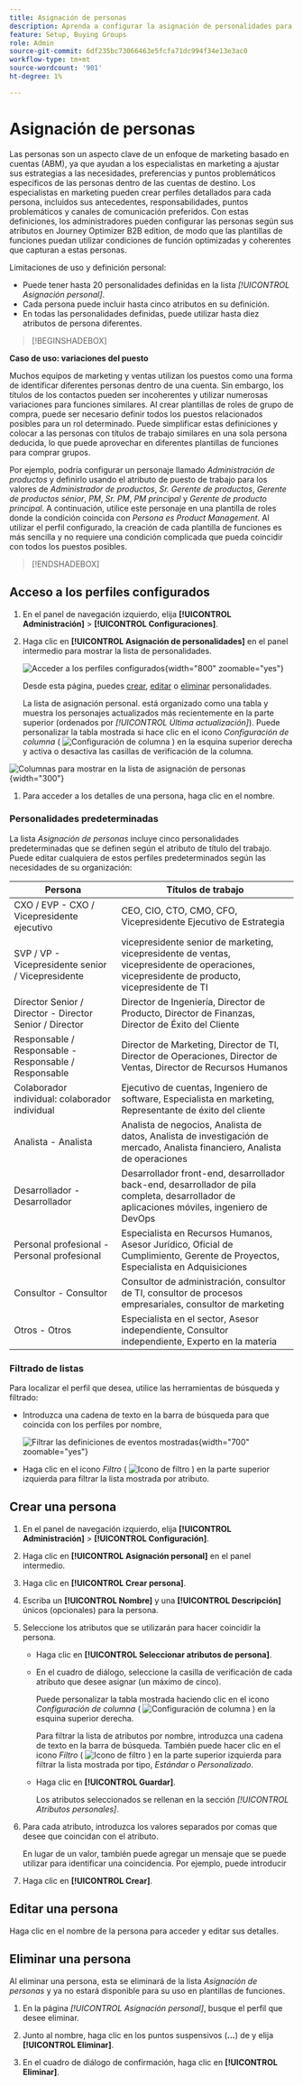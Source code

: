 ```yaml
---
title: Asignación de personas
description: Aprenda a configurar la asignación de personalidades para el marketing B2B. Asigne atributos de persona en Journey Optimizer B2B edition para crear plantillas de función y optimizar la segmentación de grupos de compra.
feature: Setup, Buying Groups
role: Admin
source-git-commit: 6df235bc73066463e5fcfa71dc994f34e13e3ac0
workflow-type: tm+mt
source-wordcount: '901'
ht-degree: 1%

---
```


# Asignación de personas

Las personas son un aspecto clave de un enfoque de marketing basado en cuentas (ABM), ya que ayudan a los especialistas en marketing a ajustar sus estrategias a las necesidades, preferencias y puntos problemáticos específicos de las personas dentro de las cuentas de destino. Los especialistas en marketing pueden crear perfiles detallados para cada persona, incluidos sus antecedentes, responsabilidades, puntos problemáticos y canales de comunicación preferidos. Con estas definiciones, los administradores pueden configurar las personas según sus atributos en Journey Optimizer B2B edition, de modo que las plantillas de funciones puedan utilizar condiciones de función optimizadas y coherentes que capturan a estas personas.

<!-- Currently there is no insight into what persona goes into what role. With buying group agent, when asked questions about, what should be the size of the buying group, what persona should be in that buying group, what role do they play, etc, then agent will analyze all the data, (opportunity data, engagement data, sales conversation, etc) and informs the user that the buying group needs 7 persona, e.g.CMO, VP of marketing, marketing leader, Marketing ops, etc. 

Then based on what agent informed, users can create a template with those personas. -->
Limitaciones de uso y definición personal:

* Puede tener hasta 20 personalidades definidas en la lista _[!UICONTROL Asignación personal]_.
* Cada persona puede incluir hasta cinco atributos en su definición.
* En todas las personalidades definidas, puede utilizar hasta diez atributos de persona diferentes.

>[!BEGINSHADEBOX]

**Caso de uso: variaciones del puesto**

Muchos equipos de marketing y ventas utilizan los puestos como una forma de identificar diferentes personas dentro de una cuenta. Sin embargo, los títulos de los contactos pueden ser incoherentes y utilizar numerosas variaciones para funciones similares. Al crear plantillas de roles de grupo de compra, puede ser necesario definir todos los puestos relacionados posibles para un rol determinado. Puede simplificar estas definiciones y colocar a las personas con títulos de trabajo similares en una sola persona deducida, lo que puede aprovechar en diferentes plantillas de funciones para comprar grupos.

Por ejemplo, podría configurar un personaje llamado _Administración de productos_ y definirlo usando el atributo de puesto de trabajo para los valores de _Administrador de productos_, _Sr. Gerente de productos_, _Gerente de productos sénior_, _PM_, _Sr. PM_, _PM principal_ y _Gerente de producto principal_. A continuación, utilice este personaje en una plantilla de roles donde la condición coincida con _Persona es Product Management_. Al utilizar el perfil configurado, la creación de cada plantilla de funciones es más sencilla y no requiere una condición complicada que pueda coincidir con todos los puestos posibles.

>[!ENDSHADEBOX]

## Acceso a los perfiles configurados

1. En el panel de navegación izquierdo, elija **[!UICONTROL Administración]** > **[!UICONTROL Configuraciones]**.

1. Haga clic en **[!UICONTROL Asignación de personalidades]** en el panel intermedio para mostrar la lista de personalidades.

   ![Acceder a los perfiles configurados](./assets/configuration-engagement-scoring-list.png){width="800" zoomable="yes"}

   Desde esta página, puedes [crear](#create-an-engagement-score-model), [editar](#change-the-engagement-weighting-settings) o [eliminar](#delete-a-persona) personalidades.

   La lista de asignación personal. está organizado como una tabla y muestra los personajes actualizados más recientemente en la parte superior (ordenados por _[!UICONTROL Última actualización]_). Puede personalizar la tabla mostrada si hace clic en el icono _Configuración de columna_ ( ![Configuración de columna](../assets/do-not-localize/icon-column-settings.svg) ) en la esquina superior derecha y activa o desactiva las casillas de verificación de la columna.

![Columnas para mostrar en la lista de asignación de personas](./assets/configuration-engagement-scoring-list-columns.png){width="300"}

1. Para acceder a los detalles de una persona, haga clic en el nombre.

### Personalidades predeterminadas

La lista _Asignación de personas_ incluye cinco personalidades predeterminadas que se definen según el atributo de título del trabajo. Puede editar cualquiera de estos perfiles predeterminados según las necesidades de su organización:

| Persona | Títulos de trabajo |
| ------- | ---------- |
| CXO / EVP - CXO / Vicepresidente ejecutivo | CEO, CIO, CTO, CMO, CFO, Vicepresidente Ejecutivo de Estrategia |
| SVP / VP - Vicepresidente senior / Vicepresidente | vicepresidente senior de marketing, vicepresidente de ventas, vicepresidente de operaciones, vicepresidente de producto, vicepresidente de TI |
| Director Senior / Director - Director Senior / Director | Director de Ingeniería, Director de Producto, Director de Finanzas, Director de Éxito del Cliente |
| Responsable / Responsable - Responsable / Responsable | Director de Marketing, Director de TI, Director de Operaciones, Director de Ventas, Director de Recursos Humanos |
| Colaborador individual: colaborador individual | Ejecutivo de cuentas, Ingeniero de software, Especialista en marketing, Representante de éxito del cliente |
| Analista - Analista | Analista de negocios, Analista de datos, Analista de investigación de mercado, Analista financiero, Analista de operaciones |
| Desarrollador - Desarrollador | Desarrollador front-end, desarrollador back-end, desarrollador de pila completa, desarrollador de aplicaciones móviles, ingeniero de DevOps |
| Personal profesional - Personal profesional | Especialista en Recursos Humanos, Asesor Jurídico, Oficial de Cumplimiento, Gerente de Proyectos, Especialista en Adquisiciones |
| Consultor - Consultor | Consultor de administración, consultor de TI, consultor de procesos empresariales, consultor de marketing |
| Otros - Otros | Especialista en el sector, Asesor independiente, Consultor independiente, Experto en la materia |

### Filtrado de listas

Para localizar el perfil que desea, utilice las herramientas de búsqueda y filtrado:

* Introduzca una cadena de texto en la barra de búsqueda para que coincida con los perfiles por nombre,

  ![Filtrar las definiciones de eventos mostradas](./assets/configuration-events-defs-list-filtered.png){width="700" zoomable="yes"}

* Haga clic en el icono _Filtro_ ( ![Icono de filtro](../assets/do-not-localize/icon-filter.svg) ) en la parte superior izquierda para filtrar la lista mostrada por atributo.

## Crear una persona

1. En el panel de navegación izquierdo, elija **[!UICONTROL Administración]** > **[!UICONTROL Configuración]**.

1. Haga clic en **[!UICONTROL Asignación personal]** en el panel intermedio.

1. Haga clic en **[!UICONTROL Crear persona]**.

1. Escriba un **[!UICONTROL Nombre]** y una **[!UICONTROL Descripción]** únicos (opcionales) para la persona.

1. Seleccione los atributos que se utilizarán para hacer coincidir la persona.

   * Haga clic en **[!UICONTROL Seleccionar atributos de persona]**.

   * En el cuadro de diálogo, seleccione la casilla de verificación de cada atributo que desee asignar (un máximo de cinco).

     Puede personalizar la tabla mostrada haciendo clic en el icono _Configuración de columna_ ( ![Configuración de columna](../assets/do-not-localize/icon-column-settings.svg) ) en la esquina superior derecha.

     Para filtrar la lista de atributos por nombre, introduzca una cadena de texto en la barra de búsqueda. También puede hacer clic en el icono _Filtro_ ( ![Icono de filtro](../assets/do-not-localize/icon-filter.svg) ) en la parte superior izquierda para filtrar la lista mostrada por tipo, _Estándar_ o _Personalizado_.

   * Haga clic en **[!UICONTROL Guardar]**.

     Los atributos seleccionados se rellenan en la sección _[!UICONTROL Atributos personales]_.

1. Para cada atributo, introduzca los valores separados por comas que desee que coincidan con el atributo.

   En lugar de un valor, también puede agregar un mensaje que se puede utilizar para identificar una coincidencia. Por ejemplo, puede introducir

1. Haga clic en **[!UICONTROL Crear]**.

## Editar una persona

Haga clic en el nombre de la persona para acceder y editar sus detalles.

## Eliminar una persona

Al eliminar una persona, esta se eliminará de la lista _Asignación de personas_ y ya no estará disponible para su uso en plantillas de funciones.

1. En la página _[!UICONTROL Asignación personal]_, busque el perfil que desee eliminar.

1. Junto al nombre, haga clic en los puntos suspensivos (**...**) de y elija **[!UICONTROL Eliminar]**.

1. En el cuadro de diálogo de confirmación, haga clic en **[!UICONTROL Eliminar]**.
